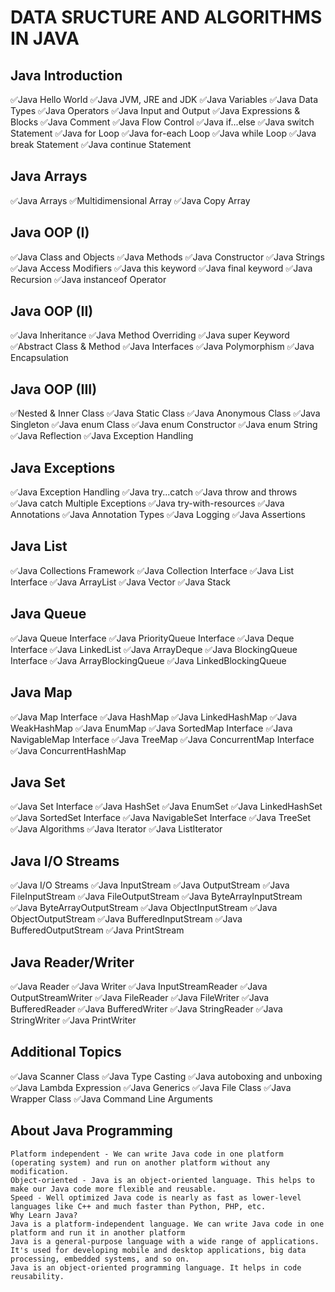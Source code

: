 # DATA SRUCTURE AND ALGORITHMS IN JAVA

## Java Introduction
  ✅Java Hello World
  ✅Java JVM, JRE and JDK
  ✅Java Variables
  ✅Java Data Types
  ✅Java Operators
  ✅Java Input and Output
  ✅Java Expressions & Blocks
  ✅Java Comment
  ✅Java Flow Control
  ✅Java if...else
  ✅Java switch Statement
  ✅Java for Loop
  ✅Java for-each Loop
  ✅Java while Loop
  ✅Java break Statement
  ✅Java continue Statement
## Java Arrays
  ✅Java Arrays
  ✅Multidimensional Array
  ✅Java Copy Array
## Java OOP (I)
  ✅Java Class and Objects
  ✅Java Methods
  ✅Java Constructor
  ✅Java Strings
  ✅Java Access Modifiers
  ✅Java this keyword
  ✅Java final keyword
  ✅Java Recursion
  ✅Java instanceof Operator
## Java OOP (II)
  ✅Java Inheritance
  ✅Java Method Overriding
  ✅Java super Keyword
  ✅Abstract Class & Method
  ✅Java Interfaces
  ✅Java Polymorphism
  ✅Java Encapsulation
## Java OOP (III)
  ✅Nested & Inner Class
  ✅Java Static Class
  ✅Java Anonymous Class
  ✅Java Singleton
  ✅Java enum Class
  ✅Java enum Constructor
  ✅Java enum String
  ✅Java Reflection
  ✅Java Exception Handling
## Java Exceptions
  ✅Java Exception Handling
  ✅Java try...catch
  ✅Java throw and throws
  ✅Java catch Multiple Exceptions
  ✅Java try-with-resources
  ✅Java Annotations
  ✅Java Annotation Types
  ✅Java Logging
  ✅Java Assertions
## Java List
  ✅Java Collections Framework
  ✅Java Collection Interface
  ✅Java List Interface
  ✅Java ArrayList
  ✅Java Vector
  ✅Java Stack
## Java Queue
  ✅Java Queue Interface
  ✅Java PriorityQueue Interface
  ✅Java Deque Interface
  ✅Java LinkedList
  ✅Java ArrayDeque
  ✅Java BlockingQueue Interface
  ✅Java ArrayBlockingQueue
  ✅Java LinkedBlockingQueue
## Java Map
  ✅Java Map Interface
  ✅Java HashMap
  ✅Java LinkedHashMap
  ✅Java WeakHashMap
  ✅Java EnumMap
  ✅Java SortedMap Interface
  ✅Java NavigableMap Interface
  ✅Java TreeMap
  ✅Java ConcurrentMap Interface
  ✅Java ConcurrentHashMap
## Java Set
  ✅Java Set Interface
  ✅Java HashSet
  ✅Java EnumSet
  ✅Java LinkedHashSet
  ✅Java SortedSet Interface
  ✅Java NavigableSet Interface
  ✅Java TreeSet
  ✅Java Algorithms
  ✅Java Iterator
  ✅Java ListIterator
## Java I/O Streams
  ✅Java I/O Streams
  ✅Java InputStream
  ✅Java OutputStream
  ✅Java FileInputStream
  ✅Java FileOutputStream
  ✅Java ByteArrayInputStream
  ✅Java ByteArrayOutputStream
  ✅Java ObjectInputStream
  ✅Java ObjectOutputStream
  ✅Java BufferedInputStream
  ✅Java BufferedOutputStream
  ✅Java PrintStream
## Java Reader/Writer
  ✅Java Reader
  ✅Java Writer
  ✅Java InputStreamReader
  ✅Java OutputStreamWriter
  ✅Java FileReader
  ✅Java FileWriter
  ✅Java BufferedReader
  ✅Java BufferedWriter
  ✅Java StringReader
  ✅Java StringWriter
  ✅Java PrintWriter
## Additional Topics
  ✅Java Scanner Class
  ✅Java Type Casting
  ✅Java autoboxing and unboxing
  ✅Java Lambda Expression
  ✅Java Generics
  ✅Java File Class
  ✅Java Wrapper Class
  ✅Java Command Line Arguments
  
  
## About Java Programming
    Platform independent - We can write Java code in one platform (operating system) and run on another platform without any modification.
    Object-oriented - Java is an object-oriented language. This helps to make our Java code more flexible and reusable.
    Speed - Well optimized Java code is nearly as fast as lower-level languages like C++ and much faster than Python, PHP, etc.
    Why Learn Java?
    Java is a platform-independent language. We can write Java code in one platform and run it in another platform
    Java is a general-purpose language with a wide range of applications. It's used for developing mobile and desktop applications, big data processing, embedded systems, and so on.
    Java is an object-oriented programming language. It helps in code reusability.
